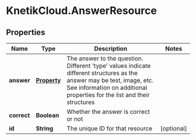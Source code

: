 # KnetikCloud.AnswerResource

## Properties
Name | Type | Description | Notes
------------ | ------------- | ------------- | -------------
**answer** | [**Property**](Property.md) | The answer to the question. Different &#39;type&#39; values indicate different structures as the answer may be test, image, etc. See information on additional properties for the list and their structures | 
**correct** | **Boolean** | Whether the answer is correct or not | 
**id** | **String** | The unique ID for that resource | [optional] 


